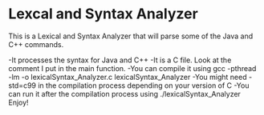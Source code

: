 # Lexcal and Syntax Analyzer
 This is a Lexical and Syntax Analyzer that will parse some of the Java and C++ commands.
 
 -It processes the syntax for Java and C++
 -It is a C file. Look at the comment I put in the main function.
 -You can compile it using gcc -pthread -lm -o lexicalSyntax_Analyzer.c lexicalSyntax_Analyzer
 -You might need -std=c99 in the compilation process depending on your version of C
 -You can run it after the compilation process using ./lexicalSyntax_Analyzer
Enjoy!
